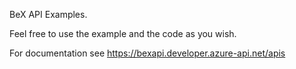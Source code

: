 BeX API Examples.

Feel free to use the example and the code as you wish.

For documentation see https://bexapi.developer.azure-api.net/apis

